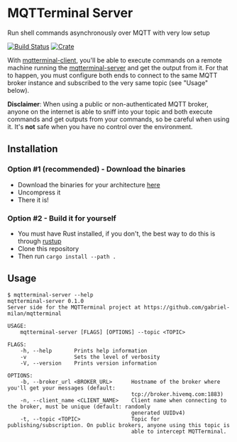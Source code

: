 # MQTTerminal Server

Run shell commands asynchronously over MQTT with very low setup

[![Build Status](https://travis-ci.com/gabriel-milan/mqtterminal-server.svg?branch=master)](https://travis-ci.com/gabriel-milan/mqtterminal-server)
[![Crate](https://img.shields.io/crates/v/mqtterminal-server)](https://crates.io/crates/mqtterminal-server)

With [mqtterminal-client](https://github.com/gabriel-milan/mqtterminal-client), you'll be able to execute commands on a remote machine running the [mqtterminal-server](https://github.com/gabriel-milan/mqtterminal-server) and get the output from it. For that to happen, you must configure both ends to connect to the same MQTT broker instance and subscribed to the very same topic (see "Usage" below).

**Disclaimer**: When using a public or non-authenticated MQTT broker, anyone on the internet is able to sniff into your topic and both execute commands and get outputs from your commands, so be careful when using it. It's **not** safe when you have no control over the environment.

## Installation

### Option #1 (recommended) - Download the binaries

* Download the binaries for your architecture [here](https://github.com/gabriel-milan/mqtterminal-server/releases)
* Uncompress it
* There it is!

### Option #2 - Build it for yourself

* You must have Rust installed, if you don't, the best way to do this is through [rustup](https://rustup.rs/)
* Clone this repository
* Then run `cargo install --path .`

## Usage
```
$ mqtterminal-server --help
mqtterminal-server 0.1.0
Server side for the MQTTerminal project at https://github.com/gabriel-milan/mqtterminal

USAGE:
    mqtterminal-server [FLAGS] [OPTIONS] --topic <TOPIC>

FLAGS:
    -h, --help       Prints help information
    -v               Sets the level of verbosity
    -V, --version    Prints version information

OPTIONS:
    -b, --broker_url <BROKER_URL>      Hostname of the broker where you'll get your messages (default:
                                       tcp://broker.hivemq.com:1883)
    -n, --client_name <CLIENT_NAME>    Client name when connecting to the broker, must be unique (default: randomly
                                       generated UUIDv4)
    -t, --topic <TOPIC>                Topic for publishing/subscription. On public brokers, anyone using this topic is
                                       able to intercept MQTTerminal.
```

